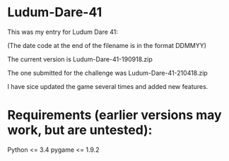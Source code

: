 # Ludum-Dare-41
This was my entry for Ludum Dare 41:

(The date code at the end of the filename is in the format DDMMYY)

The current version is Ludum-Dare-41-190918.zip

The one submitted for the challenge was Ludum-Dare-41-210418.zip

I have sice updated the game several times and added new features.

# Requirements (earlier versions may work, but are untested):
Python <= 3.4
    pygame <= 1.9.2
